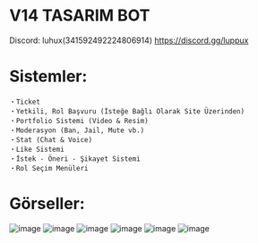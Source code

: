 # V14 TASARIM BOT
Discord: luhux(341592492224806914)
https://discord.gg/luppux
# Sistemler:

```
・Ticket 
・Yetkili, Rol Başvuru (İsteğe Bağlı Olarak Site Üzerinden)
・Portfolio Sistemi (Video & Resim)
・Moderasyon (Ban, Jail, Mute vb.)
・Stat (Chat & Voice) 
・Like Sistemi
・İstek - Öneri - Şikayet Sistemi
・Rol Seçim Menüleri 
```

# Görseller:
![image](https://github.com/utw0/V14-TASARIM-BOT/assets/74924310/868cf933-a049-487d-94c6-dd66a525981d)
![image](https://github.com/utw0/V14-TASARIM-BOT/assets/74924310/8acb8979-c9da-492f-9c81-c402c497f99e)
![image](https://github.com/utw0/V14-TASARIM-BOT/assets/74924310/97441bdd-3d37-4304-8172-028aac45f9a5)
![image](https://github.com/utw0/V14-TASARIM-BOT/assets/74924310/2500dc72-67ea-4276-86a5-adb4fd4c3af4)
![image](https://github.com/utw0/V14-TASARIM-BOT/assets/74924310/efa84a5b-ed55-49a8-aefc-8dfe6f385fc7)
![image](https://github.com/utw0/V14-TASARIM-BOT/assets/74924310/163d43b7-8677-4c74-9ed9-f0daf0ce3497)





